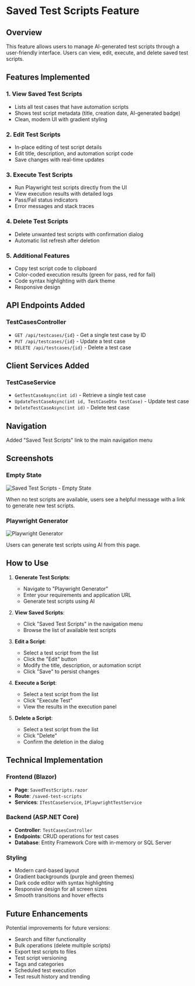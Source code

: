 # Saved Test Scripts Feature

## Overview
This feature allows users to manage AI-generated test scripts through a user-friendly interface. Users can view, edit, execute, and delete saved test scripts.

## Features Implemented

### 1. **View Saved Test Scripts**
- Lists all test cases that have automation scripts
- Shows test script metadata (title, creation date, AI-generated badge)
- Clean, modern UI with gradient styling

### 2. **Edit Test Scripts**
- In-place editing of test script details
- Edit title, description, and automation script code
- Save changes with real-time updates

### 3. **Execute Test Scripts**
- Run Playwright test scripts directly from the UI
- View execution results with detailed logs
- Pass/Fail status indicators
- Error messages and stack traces

### 4. **Delete Test Scripts**
- Delete unwanted test scripts with confirmation dialog
- Automatic list refresh after deletion

### 5. **Additional Features**
- Copy test script code to clipboard
- Color-coded execution results (green for pass, red for fail)
- Code syntax highlighting with dark theme
- Responsive design

## API Endpoints Added

### TestCasesController
- `GET /api/testcases/{id}` - Get a single test case by ID
- `PUT /api/testcases/{id}` - Update a test case
- `DELETE /api/testcases/{id}` - Delete a test case

## Client Services Added

### TestCaseService
- `GetTestCaseAsync(int id)` - Retrieve a single test case
- `UpdateTestCaseAsync(int id, TestCaseDto testCase)` - Update test case
- `DeleteTestCaseAsync(int id)` - Delete test case

## Navigation
Added "Saved Test Scripts" link to the main navigation menu

## Screenshots

### Empty State
![Saved Test Scripts - Empty State](https://github.com/user-attachments/assets/2154bfb9-6a45-4687-be11-93253047486f)

When no test scripts are available, users see a helpful message with a link to generate new test scripts.

### Playwright Generator
![Playwright Generator](https://github.com/user-attachments/assets/195466b4-a07b-4b7c-ad82-88858a41933a)

Users can generate test scripts using AI from this page.

## How to Use

1. **Generate Test Scripts**: 
   - Navigate to "Playwright Generator"
   - Enter your requirements and application URL
   - Generate test scripts using AI

2. **View Saved Scripts**:
   - Click "Saved Test Scripts" in the navigation menu
   - Browse the list of available test scripts

3. **Edit a Script**:
   - Select a test script from the list
   - Click the "Edit" button
   - Modify the title, description, or automation script
   - Click "Save" to persist changes

4. **Execute a Script**:
   - Select a test script from the list
   - Click "Execute Test"
   - View the results in the execution panel

5. **Delete a Script**:
   - Select a test script from the list
   - Click "Delete"
   - Confirm the deletion in the dialog

## Technical Implementation

### Frontend (Blazor)
- **Page**: `SavedTestScripts.razor`
- **Route**: `/saved-test-scripts`
- **Services**: `ITestCaseService`, `IPlaywrightTestService`

### Backend (ASP.NET Core)
- **Controller**: `TestCasesController`
- **Endpoints**: CRUD operations for test cases
- **Database**: Entity Framework Core with in-memory or SQL Server

### Styling
- Modern card-based layout
- Gradient backgrounds (purple and green themes)
- Dark code editor with syntax highlighting
- Responsive design for all screen sizes
- Smooth transitions and hover effects

## Future Enhancements

Potential improvements for future versions:
- Search and filter functionality
- Bulk operations (delete multiple scripts)
- Export test scripts to files
- Test script versioning
- Tags and categories
- Scheduled test execution
- Test result history and trending
